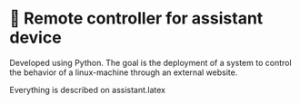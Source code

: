 # 🧠 Remote controller for assistant device

Developed using Python. The goal is the deployment of a system to control the behavior of a linux-machine through an external website.

Everything is described on assistant.latex
